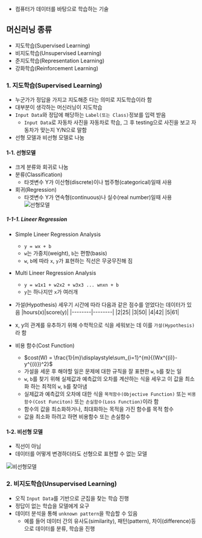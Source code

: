 
- 컴퓨터가 데이터를 바탕으로 학습하는 기술


## 머신러닝 종류
- 지도학습(Supervised Learning)
- 비지도학습(Unsupervised Learning)
- 준지도학습(Representation Learning)
- 강화학습(Reinforcement Learning)

### 1. 지도학습(Supervised Learning)
- 누군가가 정답을 가지고 지도해준 다는 의미로 지도학습이라 함
- 대부분이 생각하는 머신러닝이 지도학습
- `Input Data`와 정답에 해당하는 `Label(또는 Class)`정보를 입력 받음
	- `Input Data`로 자동차 사진을 자동차로 학습, 그 후 testing으로 사진을 보고 자동차가 맞는지 Y/N으로 말함
- 선형 모델과 비선형 모델로 나눔

#### 1-1. 선형모델
- 크게 분류와 회귀로 나눔
- 분류(Classification)
	- 타겟변수 Y가 이산형(discrete)이나 범주형(categorical)일때 사용
- 회귀(Regression)
	- 타겟변수 Y가 연속형(continuous)나 실수(real number)일때 사용
![선형모델](classification_regression.png)

##### 1-1-1. Lineer Regression

- Simple Lineer Regression Analysis
	- `y = wx + b`
	- `w`는 가중치(weight), `b`는 편향(basis)
	- `w`, `b`에 따라 `x`, `y`가 표현하는 직선은 무궁무진해 짐

- Multi Lineer Regression Analysis
	- `y = w1x1 + w2x2 + w3x3 ... wnxn + b`
	- `y`는 하나지만 `x`가 여러개

- 가설(Hypothesis) 세우기 
시간에 따라 다음과 같은 점수를 얻었다는 데이터가 있음
|hours(x)|score(y)|
|--------|--------|	
|2|25|
|3|50|
|4|42|
|5|61|
- x, y의 관계를 유추하기 위해 수학적으로 식을 세워보는 데 이를 `가설(Hypothesis)`라 함


- 비용 함수(Cost Function)
	- $cost(W) = \frac{1}{m}\displaystyle\sum_{i=1}^{m}{(Wx^{(i)}-y^{(i)})^2}$
	- 가설을 세운 후 해야할 일은 문제에 대한 규칙을 잘 표현한 `w`, `b`를 찾는 일
	- `w`, `b`를 찾기 위해 실제값과 예측값의 오차를 계산하는 식을 세우고 이 값을 최소화 하는 최적의 `w`, `b`를 찾아냄
	- 실제값과 예측값의 오차에 대한 식을 `목적함수(Objective Function)` 또는 `비용함수(Cost Funciton)` 또는 `손실함수(Loss Function)`이라 함
	- 함수의 값을 최소화하거나, 최대화하는 목적을 가진 함수를 목적 함수
	- 값을 최소화 하려고 하면 비용함수 또는 손실함수





#### 1-2. 비선형 모델
- 직선이 아님
- 데이터를 어떻게 변경하더라도 선형으로 표현할 수 없는 모델

![비선형모델](nonlinear.png)


### 2. 비지도학습(Unsupervised Learning)
- 오직 `Input Data`를 기반으로 군집을 찾는 학습 진행
- 정답이 없는 학습을 모델에게 요구
- 데이터 분석을 통해 `unknown pattern`을 학습할 수 있음
	- 예를 들어 데이터 간의 유사도(similarity), 패턴(pattern), 차이(difference)등으로 데이터를 분류, 학습을 진행





